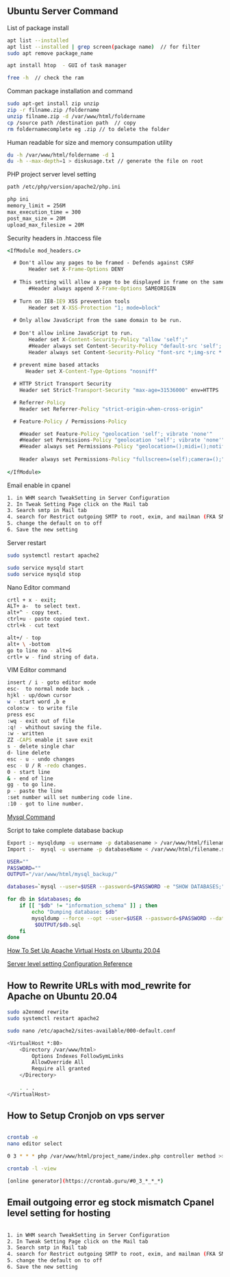 
## Ubuntu Server Command

List of package install

```bash
apt list --installed
apt list --installed | grep screen(package name)  // for filter
sudo apt remove package_name

apt install htop  - GUI of task manager

free -h  // check the ram


```
Comman package installation and command

```bash
sudo apt-get install zip unzip
zip -r filname.zip /foldername
unzip filname.zip -d /var/www/html/foldername
cp /source path /destination path  // copy 
rm foldernamecomplete eg .zip // to delete the folder

```

Human readable for size and memory consumpation utility
```bash
du -h /var/www/html/foldername -d 1
du -h --max-depth=1 > diskusage.txt // generate the file on root

```

PHP project server level setting

```bash
path /etc/php/version/apache2/php.ini

php ini
memory_limit = 256M
max_execution_time = 300
post_max_size = 20M
upload_max_filesize = 20M
```

Security headers in .htaccess file
```cmd
<IfModule mod_headers.c>

  # Don't allow any pages to be framed - Defends against CSRF
       Header set X-Frame-Options DENY
  
  # This setting will allow a page to be displayed in frame on the same origin as the page itself
       #Header always append X-Frame-Options SAMEORIGIN
  
  # Turn on IE8-IE9 XSS prevention tools
       Header set X-XSS-Protection "1; mode=block"
  
  # Only allow JavaScript from the same domain to be run.
  
  # Don't allow inline JavaScript to run.
       Header set X-Content-Security-Policy "allow 'self';"
       #Header always set Content-Security-Policy "default-src 'self'; font-src *;img-src * data:; script-src *; style-src *;"
       Header always set Content-Security-Policy "font-src *;img-src * data:;"
  
  # prevent mime based attacks
      Header set X-Content-Type-Options "nosniff"

  # HTTP Strict Transport Security
    Header set Strict-Transport-Security "max-age=31536000" env=HTTPS

  # Referrer-Policy
    Header set Referrer-Policy "strict-origin-when-cross-origin"

  # Feature-Policy / Permissions-Policy

    #Header set Feature-Policy "geolocation 'self'; vibrate 'none'"
    #Header set Permissions-Policy "geolocation 'self'; vibrate 'none'"
    #Header always set Permissions-Policy "geolocation=();midi=();notifications=();push=();sync-xhr=();microphone=();camera=();magnetometer=();gyroscope=();speaker=(self);vibrate=();fullscreen=(self);payment=();"
    
    Header always set Permissions-Policy "fullscreen=(self);camera=();"
  
</IfModule>
```


Email enable in cpanel

```bash
1. in WHM search TweakSetting in Server Configuration
2. In Tweak Setting Page click on the Mail tab
3. Search smtp in Mail tab
4. search for Restrict outgoing SMTP to root, exim, and mailman (FKA SMTP Tweak)
5. change the default on to off
6. Save the new setting
```

Server restart
```bash
sudo systemctl restart apache2

sudo service mysqld start
sudo service mysqld stop

```

Nano Editor command

```bash
crtl + x - exit;
ALT+ a-  to select text.
alt+^ - copy text.
ctrl+u - paste copied text.
ctrl+k - cut text

alt+/ - top
alt+ \ -bottom
go to line no - alt+G 
crtl+ w - find string of data.
```

VIM Editor command

```bash
insert / i - goto editor mode 
esc-  to normal mode back .
hjkl - up/down cursor
w - start word ,b e
colon:w - to write file
press esc
:wq - exit out of file
:q! - whithout saving the file.
:w - written
ZZ -CAPS enable it save exit
s - delete single char
d- line delete
esc - u - undo changes
esc - U / R -redo changes.
0 - start line
& - end of line
gg - to go line.
p - paste the line
:set number will set numbering code line.
:10 - got to line number.
```

[Mysql Command](https://coimbatorewebhosting.com/blog/list-of-all-commands-used-in-mysql-ssh-linux-shell-in-putty/
) 

Script to take complete database backup

```bash
Export :- mysqldump -u username -p databasename > /var/www/html/filename_to_keep.sql
Import :-  mysql -u username -p databaseName < /var/www/html/filename.sql

USER=""
PASSWORD="" 
OUTPUT="/var/www/html/mysql_backup/"

databases=`mysql --user=$USER --password=$PASSWORD -e "SHOW DATABASES;" | tr -d "| " | grep -v Database`

for db in $databases; do
    if [[ "$db" != "information_schema" ]] ; then
        echo "Dumping database: $db"
        mysqldump --force --opt --user=$USER --password=$PASSWORD --databases $db > $OUTPUT/$db.sql
         $OUTPUT/$db.sql
    fi
done
```

[How To Set Up Apache Virtual Hosts on Ubuntu 20.04](https://www.digitalocean.com/community/tutorials/how-to-set-up-apache-virtual-hosts-on-ubuntu-20-04)

[Server level setting Configuration Reference](https://github.com/geekyshow1/GeekyShowsNotes)

## How to Rewrite URLs with mod_rewrite for Apache on Ubuntu 20.04

```bash
sudo a2enmod rewrite
sudo systemctl restart apache2

sudo nano /etc/apache2/sites-available/000-default.conf

<VirtualHost *:80>
    <Directory /var/www/html>
        Options Indexes FollowSymLinks
        AllowOverride All
        Require all granted
    </Directory>
    
    . . .
</VirtualHost>
```

## How to Setup Cronjob on vps server

``` bash

crontab -e
nano editor select

0 3 * * * php /var/www/html/project_name/index.php controller method >> /var/www/html/project_name/logfile.log 2>&1

crontab -l -view

[online generator](https://crontab.guru/#0_3_*_*_*)

```
## Email outgoing error  eg stock mismatch Cpanel level setting for hosting

```bash

1. in WHM search TweakSetting in Server Configuration
2. In Tweak Setting Page click on the Mail tab
3. Search smtp in Mail tab
4. search for Restrict outgoing SMTP to root, exim, and mailman (FKA SMTP Tweak)
5. change the default on to off
6. Save the new setting

```
